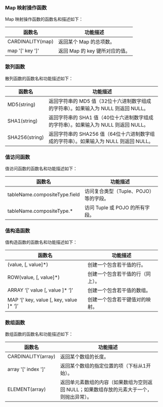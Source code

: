 ### Map 映射操作函数
Map 映射操作函数的函数名和描述如下：

| 函数名           | 功能描述                       |
| ---------------- | ------------------------------ |
| CARDINALITY(map) | 返回某个 Map 的总项数。        |
| map '[' key ']'  | 返回 Map 的 key 键所对应的值。 |

### 散列函数
散列函数的函数名和功能描述如下：

| 函数名         | 功能描述                                                     |
| -------------- | ------------------------------------------------------------ |
| MD5(string)    | 返回字符串的 MD5 值（32位十六进制数字组成的字符串）。如果输入为 NULL 则返回 NULL。 |
| SHA1(string)   | 返回字符串的 SHA1 值（40位十六进制数字组成的字符串）。如果输入为 NULL 则返回 NULL。 |
| SHA256(string) | 返回字符串的 SHA256 值（64位十六进制数字组成的字符串）。如果输入为 NULL 则返回 NULL。 |

### 值访问函数
值访问函数的函数名和功能描述如下：

| 函数名                        | 功能描述                              |
| ----------------------------- | ------------------------------------- |
| tableName.compositeType.field | 访问复合类型（Tuple、POJO）等的字段。 |
| tableName.compositeType.\*    | 访问 Tuple 或 POJO 的所有字段。       |

### 值构造函数
值构造函数的函数名和功能描述如下：

| 函数名                                   | 功能描述                         |
| ---------------------------------------- | -------------------------------- |
| (value, [, value]\*)                     | 创建一个包含若干值的行。         |
| ROW(value, [, value]\*)                  | 创建一个包含若干值的行（同上）。 |
| ARRAY ‘[’ value [, value ]\* ‘]’         | 创建一个包含若干值的数组。       |
| MAP ‘[’ key, value [, key, value ]\* ‘]’ | 创建一个包含若干键值对的映射。   |

### 数组函数
数组函数的函数名和功能描述如下：

| 函数名              | 功能描述                                                     |
| ------------------- | ------------------------------------------------------------ |
| CARDINALITY(array)  | 返回某个数组的长度。                                         |
| array '[' index ']' | 返回某个数组的指定位置的项（下标从1开始）。              |
| ELEMENT(array)      | 返回单元素数组的内容（如果数组为空则返回 NULL；如果数组存放的元素大于一个，则抛出异常）。 |
